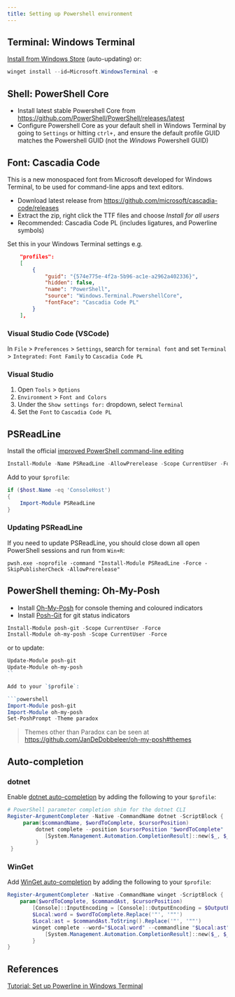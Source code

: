 ```yaml
---
title: Setting up Powershell environment
---
```


## Terminal: Windows Terminal

[Install from Windows Store](https://www.microsoft.com/p/windows-terminal/9n0dx20hk701) (auto-updating) or:

```powershell
winget install --id=Microsoft.WindowsTerminal -e
```

## Shell: PowerShell Core

* Install latest stable Powershell Core from <https://github.com/PowerShell/PowerShell/releases/latest>
* Configure Powershell Core as your default shell in Windows Terminal by going to `Settings` or hitting `ctrl+,` and ensure the default profile GUID matches the Powershell GUID (not the *Windows* Powershell GUID)

## Font: Cascadia Code

This is a new monospaced font from Microsoft developed for Windows Terminal, to be used for command-line apps and text editors.

* Download latest release from <https://github.com/microsoft/cascadia-code/releases>
* Extract the zip, right click the TTF files and choose *Install for all users*
* Recommended: Cascadia Code PL (includes ligatures, and Powerline symbols)

Set this in your Windows Terminal settings e.g.

```json
    "profiles":
    [
        {
            "guid": "{574e775e-4f2a-5b96-ac1e-a2962a402336}",
            "hidden": false,
            "name": "PowerShell",
            "source": "Windows.Terminal.PowershellCore",
            "fontFace": "Cascadia Code PL"
        }
    ],
```

### Visual Studio Code (VSCode)

In `File` > `Preferences` > `Settings`, search for `terminal font` and set `Terminal` > `Integrated:` `Font Family` to `Cascadia Code PL`

### Visual Studio

1. Open `Tools` > `Options`
2. `Environment` > `Font and Colors`
3. Under the `Show settings for:` dropdown, select `Terminal`
4. Set the `Font` to `Cascadia Code PL`

## PSReadLine

Install the official [improved PowerShell command-line editing](https://github.com/PowerShell/PSReadLine)

```powershell
Install-Module -Name PSReadLine -AllowPrerelease -Scope CurrentUser -Force -SkipPublisherCheck
```

Add to your `$profile`:

```powershell
if ($host.Name -eq 'ConsoleHost')
{
    Import-Module PSReadLine
}
```

### Updating PSReadLine

If you need to update PSReadLine, you should close down all open PowerShell sessions and run from `Win+R`:

```
pwsh.exe -noprofile -command "Install-Module PSReadLine -Force -SkipPublisherCheck -AllowPrerelease"
```

## PowerShell theming: Oh-My-Posh

* Install [Oh-My-Posh](https://github.com/JanDeDobbeleer/oh-my-posh) for console theming and coloured indicators
* Install [Posh-Git]() for git status indicators

```powershell
Install-Module posh-git -Scope CurrentUser -Force
Install-Module oh-my-posh -Scope CurrentUser -Force
```

or to update:

```powershell
Update-Module posh-git
Update-Module oh-my-posh
``

Add to your `$profile`:

```powershell
Import-Module posh-git
Import-Module oh-my-posh
Set-PoshPrompt -Theme paradox
```

> Themes other than Paradox can be seen at https://github.com/JanDeDobbeleer/oh-my-posh#themes

## Auto-completion

### dotnet

Enable [dotnet auto-completion](https://docs.microsoft.com/dotnet/core/tools/enable-tab-autocomplete) by adding the following to your `$profile`:

```powershell
# PowerShell parameter completion shim for the dotnet CLI
Register-ArgumentCompleter -Native -CommandName dotnet -ScriptBlock {
     param($commandName, $wordToComplete, $cursorPosition)
         dotnet complete --position $cursorPosition "$wordToComplete" | ForEach-Object {
            [System.Management.Automation.CompletionResult]::new($_, $_, 'ParameterValue', $_)
         }
 }
```

### WinGet

Add [WinGet auto-completion](https://github.com/microsoft/winget-cli/blob/master/doc/Completion.md) by adding the following to your `$profile`:

```powershell
Register-ArgumentCompleter -Native -CommandName winget -ScriptBlock {
    param($wordToComplete, $commandAst, $cursorPosition)
        [Console]::InputEncoding = [Console]::OutputEncoding = $OutputEncoding = [System.Text.Utf8Encoding]::new()
        $Local:word = $wordToComplete.Replace('"', '""')
        $Local:ast = $commandAst.ToString().Replace('"', '""')
        winget complete --word="$Local:word" --commandline "$Local:ast" --position $cursorPosition | ForEach-Object {
            [System.Management.Automation.CompletionResult]::new($_, $_, 'ParameterValue', $_)
        }
}
```

## References

[Tutorial: Set up Powerline in Windows Terminal](https://docs.microsoft.com/windows/terminal/tutorials/powerline-setup)